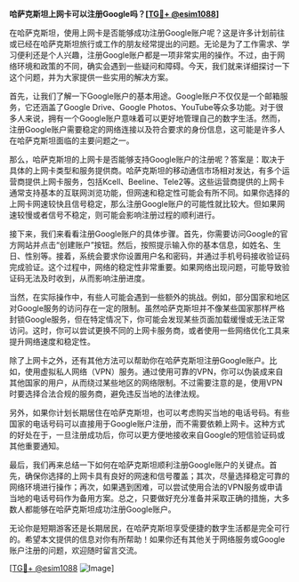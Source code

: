 **哈萨克斯坦上网卡可以注册Google吗？[[TG💪+ @esim1088](https://t.me/s/esim1088)]**

在哈萨克斯坦，使用上网卡是否能够成功注册Google账户呢？这是许多计划前往或已经在哈萨克斯坦旅行或工作的朋友经常提出的问题。无论是为了工作需求、学习便利还是个人兴趣，注册Google账户都是一项非常实用的操作。不过，由于网络环境和政策的不同，确实会遇到一些疑问和障碍。今天，我们就来详细探讨一下这个问题，并为大家提供一些实用的解决方案。

首先，让我们了解一下Google账户的基本用途。Google账户不仅仅是一个邮箱服务，它还涵盖了Google Drive、Google Photos、YouTube等众多功能。对于很多人来说，拥有一个Google账户意味着可以更好地管理自己的数字生活。然而，注册Google账户需要稳定的网络连接以及符合要求的身份信息，这可能是许多人在哈萨克斯坦面临的主要问题之一。

那么，哈萨克斯坦的上网卡是否能够支持Google账户的注册呢？答案是：取决于具体的上网卡类型和服务提供商。哈萨克斯坦的移动通信市场相对发达，有多个运营商提供上网卡服务，包括Kcell、Beeline、Tele2等。这些运营商提供的上网卡通常支持基本的互联网浏览功能，但网速和稳定性可能会有所不同。如果你选择的上网卡网速较快且信号稳定，那么注册Google账户的可能性就比较大。但如果网速较慢或者信号不稳定，则可能会影响注册过程的顺利进行。

接下来，我们来看看注册Google账户的具体步骤。首先，你需要访问Google的官方网站并点击“创建账户”按钮。然后，按照提示输入你的基本信息，如姓名、生日、性别等。接着，系统会要求你设置用户名和密码，并通过手机号码接收验证码完成验证。这个过程中，网络的稳定性非常重要。如果网络出现问题，可能导致验证码无法及时收到，从而影响注册进度。

当然，在实际操作中，有些人可能会遇到一些额外的挑战。例如，部分国家和地区对Google服务的访问存在一定的限制。虽然哈萨克斯坦并不像某些国家那样严格封锁Google服务，但在特定情况下，你可能会发现某些页面加载缓慢或无法正常访问。这时，你可以尝试更换不同的上网卡服务商，或者使用一些网络优化工具来提升网络速度和稳定性。

除了上网卡之外，还有其他方法可以帮助你在哈萨克斯坦注册Google账户。比如，使用虚拟私人网络（VPN）服务。通过使用可靠的VPN，你可以伪装成来自其他国家的用户，从而绕过某些地区的网络限制。不过需要注意的是，使用VPN时要选择合法合规的服务商，避免违反当地的法律法规。

另外，如果你计划长期居住在哈萨克斯坦，也可以考虑购买当地的电话号码。有些国家的电话号码可以直接用于Google账户注册，而不需要依赖上网卡。这种方式的好处在于，一旦注册成功后，你可以更方便地接收来自Google的短信验证码或其他重要通知。

最后，我们再来总结一下如何在哈萨克斯坦顺利注册Google账户的关键点。首先，确保你选择的上网卡具有良好的网速和信号覆盖；其次，尽量选择稳定可靠的网络环境进行操作；再次，如果遇到困难，可以尝试使用合法的VPN服务或申请当地的电话号码作为备用方案。总之，只要做好充分准备并采取正确的措施，大多数人都能够在哈萨克斯坦成功注册Google账户。

无论你是短期游客还是长期居民，在哈萨克斯坦享受便捷的数字生活都是完全可行的。希望本文提供的信息对你有所帮助！如果你还有其他关于网络服务或Google账户注册的问题，欢迎随时留言交流。

[[TG💪+ @esim1088](https://t.me/s/esim1088) ![Image](https://i.postimg.cc/4NQfJmqS/Snipaste-2025-05-13-00-14-12.png)]